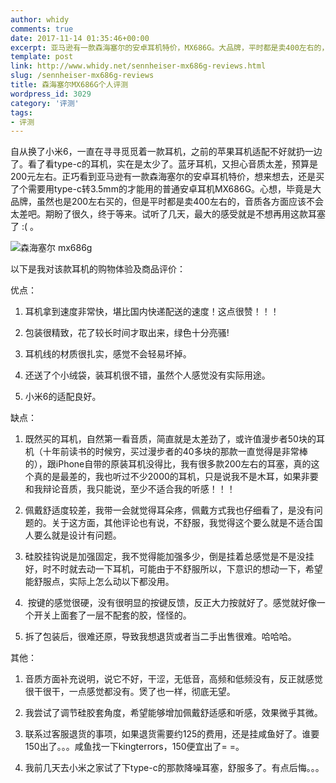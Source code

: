 ```yaml
---
author: whidy
comments: true
date: 2017-11-14 01:35:46+00:00
excerpt: 亚马逊有一款森海塞尔的安卓耳机特价，MX686G。大品牌，平时都是卖400左右的，现在200就能拿到，心想音质等各方面应该不会太差吧。
template: post
link: http://www.whidy.net/sennheiser-mx686g-reviews.html
slug: /sennheiser-mx686g-reviews
title: 森海塞尔MX686G个人评测
wordpress_id: 3029
category: '评测'
tags:
- 评测
---
```


自从换了小米6，一直在寻寻觅觅着一款耳机，之前的苹果耳机适配不好就扔一边了。看了看type-c的耳机，实在是太少了。蓝牙耳机，又担心音质太差，预算是200元左右。正巧看到亚马逊有一款森海塞尔的安卓耳机特价，想来想去，还是买了个需要用type-c转3.5mm的才能用的普通安卓耳机MX686G。心想，毕竟是大品牌，虽然也是200左右买的，但是平时都是卖400左右的，音质各方面应该不会太差吧。期盼了很久，终于等来。试听了几天，最大的感受就是不想再用这款耳塞了 :( 。

![森海塞尔 mx686g](https://www.whidy.net/wp-content/uploads/2017/11/mx686g-400x535.jpg)

<!-- more -->以下是我对该款耳机的购物体验及商品评价：

优点：



 	
  1. 耳机拿到速度非常快，堪比国内快递配送的速度！这点很赞！！！

 	
  2. 包装很精致，花了较长时间才取出来，绿色十分亮骚!

 	
  3. 耳机线的材质很扎实，感觉不会轻易坏掉。

 	
  4. 还送了个小绒袋，装耳机很不错，虽然个人感觉没有实际用途。

 	
  5. 小米6的适配良好。


缺点：

 	
  1. 既然买的耳机，自然第一看音质，简直就是太差劲了，或许值漫步者50块的耳机（十年前读书的时候穷，买过漫步者的40多块的那款一直觉得是非常棒的），跟iPhone自带的原装耳机没得比，我有很多款200左右的耳塞，真的这个真的是最差的，我也听过不少2000的耳机，只是说我不是木耳，如果非要和我辩论音质，我只能说，至少不适合我的听感！！！

 	
  2. 佩戴舒适度较差，我带一会就觉得耳朵疼，佩戴方式我也仔细看了，是没有问题的。关于这方面，其他评论也有说，不舒服，我觉得这个要么就是不适合国人要么就是设计有问题。

 	
  3. 硅胶挂钩说是加强固定，我不觉得能加强多少，倒是挂着总感觉是不是没挂好，时不时就去动一下耳机，可能由于不舒服所以，下意识的想动一下，希望能舒服点，实际上怎么动以下都没用。

 	
  4.  按键的感觉很硬，没有很明显的按键反馈，反正大力按就好了。感觉就好像一个开关上面套了一层不配套的胶，怪怪的。

 	
  5. 拆了包装后，很难还原，导致我想退货或者当二手出售很难。哈哈哈。


其他：

 	
  1. 音质方面补充说明，说它不好，干涩，无低音，高频和低频没有，反正就感觉很干很干，一点感觉都没有。煲了也一样，彻底无望。

 	
  2. 我尝试了调节硅胶套角度，希望能够增加佩戴舒适感和听感，效果微乎其微。

 	
  3. 联系过客服退货的事项，如果退货需要约125的费用，还是挂咸鱼好了。谁要150出了。。。咸鱼找一下kingterrors，150便宜出了= =。

 	
  4. 我前几天去小米之家试了下type-c的那款降噪耳塞，舒服多了。有点后悔。。。


